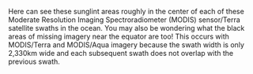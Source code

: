 <p>Here can see these sunglint areas roughly in the center of each of these Moderate Resolution Imaging Spectroradiometer (MODIS) sensor/Terra satellite swaths in the ocean. You may also be wondering what the black areas of missing imagery near the equator are too! This occurs with MODIS/Terra and MODIS/Aqua imagery because the swath width is only 2,330km wide and each subsequent swath does not overlap with the previous swath.</p>
